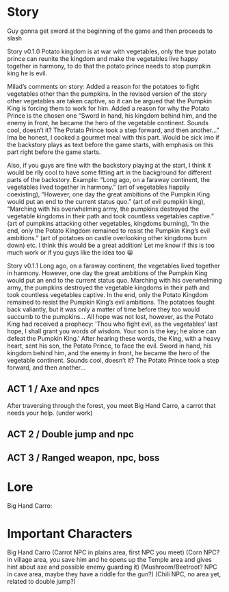 # Story
Guy gonna get sword at the beginning of the game and then proceeds to slash

Story v0.1.0
Potato kingdom is at war with vegetables, only the true potato prince can reunite the kingdom and make the vegetables live happy together in harmony, to do that the potato prince needs to stop pumpkin king he is evil.

Milad’s comments on story:
Added a reason for the potatoes to fight vegetables other than the pumpkins. In the revised version of the story other vegetables are taken captive, so it can be argued that the Pumpkin King is forcing them to work for him. 
Added a reason for why the Potato Prince is the chosen one 
“Sword in hand, his kingdom behind him, and the enemy in front, he became the hero of the vegetable continent. Sounds cool, doesn’t it? The Potato Prince took a step forward, and then another…” Ima be honest, I cooked a gourmet meal with this part. Would be sick imo if the backstory plays as text before the game starts, with emphasis on this part right before the game starts.

Also, if you guys are fine with the backstory playing at the start, I think it would be rlly cool to have some fitting art in the background for different parts of the backstory.
 Example: “Long ago, on a faraway continent, the vegetables lived together in harmony.” (art of vegetables happily coexisting),
 “However, one day the great ambitions of the Pumpkin King would put an end to the current status quo.” (art of evil pumpkin king),
 “Marching with his overwhelming army, the pumpkins destroyed the vegetable kingdoms in their path and took countless vegetables captive.” (art of pumpkins attacking other vegetables, kingdoms burning),
“In the end, only the Potato Kingdom remained to resist the Pumpkin King’s evil ambitions.” (art of potatoes on castle overlooking other kingdoms burn down) etc. 
I think this would be a great addition! Let me know if this is too much work or if you guys like the idea too 😀 


Story v0.1.1
Long ago, on a faraway continent, the vegetables lived together in harmony. However, one day the great ambitions of the Pumpkin King would put an end to the current status quo. Marching with his overwhelming army, the pumpkins destroyed the vegetable kingdoms in their path and took countless vegetables captive. In the end, only the Potato Kingdom remained to resist the Pumpkin King’s evil ambitions. The potatoes fought back valiantly, but it was only a matter of time before they too would succumb to the pumpkins… All hope was not lost, however, as the Potato King had received a prophecy: 'Thou who fight evil, as the vegetables' last hope, I shall grant you words of wisdom. Your son is the key; he alone can defeat the Pumpkin King.' After hearing these words, the King, with a heavy heart, sent his son, the Potato Prince, to face the evil. Sword in hand, his kingdom behind him, and the enemy in front, he became the hero of the vegetable continent. Sounds cool, doesn’t it? The Potato Prince took a step forward, and then another...

## ACT 1 / Axe and npcs
After traversing through the forest, you meet Big Hand Carro, a carrot that needs your help. (under work)
## ACT 2 / Double jump and npc

## ACT 3 / Ranged weapon, npc, boss

# Lore
Big Hand Carro:


# Important Characters
Big Hand Carro (Carrot NPC in plains area, first NPC you meet)
(Corn NPC? in village area, you save him and he opens up the Temple area and gives hint about axe and possible enemy guarding it)
(Mushroom/Beetroot? NPC in cave area, maybe they have a riddle for the gun?)
(Chili NPC, no area yet, related to double jump?)
